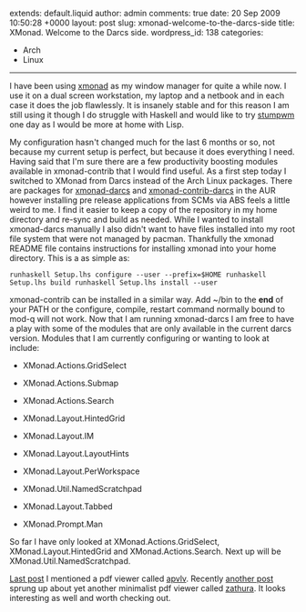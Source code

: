 extends: default.liquid
author: admin
comments: true
date: 20 Sep 2009 10:50:28 +0000
layout: post
slug: xmonad-welcome-to-the-darcs-side
title: XMonad. Welcome to the Darcs side.
wordpress_id: 138
categories:
- Arch
- Linux
---

I have been using [xmonad](http://xmonad.org/) as my window manager for quite a while now. I use it on a dual screen workstation, my laptop and a netbook and in each case it does the job flawlessly. It is insanely stable and for this reason I am still using it though I do struggle with Haskell and would like to try [stumpwm](http://www.nongnu.org/stumpwm/) one day as I would be more at home with Lisp.

My configuration hasn't changed much for the last 6 months or so, not because my current setup is perfect, but because it does everything I need. Having said that I'm sure there are a few productivity boosting modules available in xmonad-contrib that I would find useful. As a first step today I switched to XMonad from Darcs instead of the Arch Linux packages. There are packages for [xmonad-darcs](http://aur.archlinux.org/packages.php?ID=12483) and [xmonad-contrib-darcs](http://aur.archlinux.org/packages.php?ID=13652) in the AUR however installing pre release applications from SCMs via ABS feels a little weird to me. I find it easier to keep a copy of the repository in my home directory and re-sync and build as needed. While I wanted to install xmonad-darcs manually I also didn't want to have files installed into my root file system that were not managed by pacman. Thankfully the xmonad README file contains instructions for installing xmonad into your home directory. This is a as simple as:

`runhaskell Setup.lhs configure --user --prefix=$HOME
runhaskell Setup.lhs build
runhaskell Setup.lhs install --user
`

xmonad-contrib can be installed in a similar way. Add ~/bin to the **end** of your PATH or the configure, compile, restart command normally bound to mod-q will not work. Now that I am running xmonad-darcs I am free to have a play with some of the modules that are only available in the current darcs version. Modules that I am currently configuring or wanting to look at include:





  * XMonad.Actions.GridSelect


  * XMonad.Actions.Submap


  * XMonad.Actions.Search


  * XMonad.Layout.HintedGrid


  * XMonad.Layout.IM


  * XMonad.Layout.LayoutHints


  * XMonad.Layout.PerWorkspace


  * XMonad.Util.NamedScratchpad


  * XMonad.Layout.Tabbed


  * XMonad.Prompt.Man



So far I have only looked at XMonad.Actions.GridSelect, XMonad.Layout.HintedGrid and XMonad.Actions.Search. Next up will be XMonad.Util.NamedScratchpad.

[Last post](http://blog.sambodata.com/?p=133) I mentioned a pdf viewer called [apvlv](http://code.google.com/p/apvlv/). Recently [another post](http://bbs.archlinux.org/viewtopic.php?id=80458) sprung up about yet another minimalist pdf viewer called [zathura](http://zathura.neldoreth.net/). It looks interesting as well and worth checking out.
